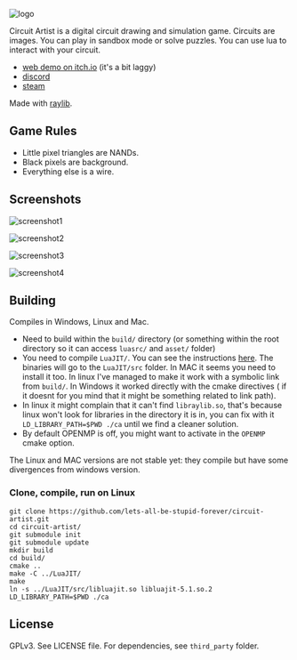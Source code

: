 ![logo](assets/logo2.png)

Circuit Artist is a digital circuit drawing and simulation game. Circuits are images. You can play in sandbox mode or solve puzzles. You can use lua to interact with your circuit.

- [web demo on itch.io](https://lets-all-be-stupid-foreva.itch.io/circuit-artist-demo) (it's a bit laggy)
- [discord](https://discord.gg/McpSTEW5jU)
- [steam](https://store.steampowered.com/app/3139580/Circuit_Artist/)

Made with [raylib](https://www.raylib.com/).

## Game Rules

- Little pixel triangles are NANDs.
- Black pixels are background.
- Everything else is a wire.

## Screenshots

![screenshot1](assets/screenshot1.png)

![screenshot2](assets/screenshot2.png)

![screenshot3](assets/screenshot3.png)

![screenshot4](assets/screenshot4.png)

## Building

Compiles in Windows, Linux and Mac.

- Need to build within the `build/` directory (or something within the root directory so it can access `luasrc/` and `asset/` folder)
- You need to compile `LuaJIT/`. You can see the instructions [here](https://luajit.org/install.html). The binaries will go to the `LuaJIT/src` folder. In MAC it seems you need to install it too. In linux I've managed to make it work with a symbolic link from `build/`. In Windows it worked directly with the cmake directives ( if it doesnt for you mind that it might be something related to link path).
- In linux it might complain that it can't find `libraylib.so`, that's because linux won't look for libraries in the directory it is in, you can fix with it `LD_LIBRARY_PATH=$PWD ./ca` until we find a cleaner solution.
- By default OPENMP is off, you might want to activate in the `OPENMP` cmake option.

The Linux and MAC versions are not stable yet: they compile but have some divergences from windows version.

### Clone, compile, run on Linux
```
git clone https://github.com/lets-all-be-stupid-forever/circuit-artist.git
cd circuit-artist/
git submodule init
git submodule update
mkdir build
cd build/
cmake ..
make -C ../LuaJIT/
make
ln -s ../LuaJIT/src/libluajit.so libluajit-5.1.so.2
LD_LIBRARY_PATH=$PWD ./ca
```


## License

GPLv3. See LICENSE file. For dependencies, see `third_party` folder.
